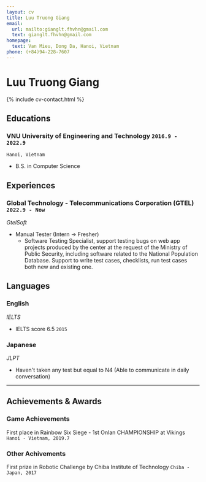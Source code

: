 ```yaml
---
layout: cv
title: Luu Truong Giang
email:
  url: mailto:gianglt.fhvhn@gmail.com
  text: gianglt.fhvhn@gmail.com
homepage:
  text: Van Mieu, Dong Da, Hanoi, Vietnam
phone: (+84)94-228-7607
---
```


# **Luu** Truong Giang

<!--
include contact information from the front matter
Supported arguments:
    - homepage: url, text
    - phone
    - email
-->

{% include cv-contact.html %}

## Educations

### **VNU University of Engineering and Technology** `2016.9 - 2022.9`

```
Hanoi, Vietnam
```

- B.S. in Computer Science

## Experiences

### **Global Technology - Telecommunications Corporation (GTEL)** `2022.9 - Now`
_GtelSoft_<br>
  - Manual Tester (Intern -> Fresher)
    + Software Testing Specialist, support testing bugs on web app projects produced by the center at the request of the Ministry of Public Security, including software related to the National Population Database. Support to write test cases, checklists, run test cases both new and existing one.

## Languages

### **English**
_IELTS_<br>
  - IELTS score 6.5 `2015` <br>

### **Japanese**
_JLPT_<br>
  - Haven't taken any test but equal to N4 (Able to communicate in daily conversation) <br>

---

## Achievements & Awards

### **Game Achievements**
First place in Rainbow Six Siege - 1st Onlan CHAMPIONSHIP at Vikings `Hanoi - Vietnam, 2019.7` <br>

### **Other Achivements**
First prize in Robotic Challenge by Chiba Institute of Technology  `Chiba - Japan, 2017` <br>

<!-- ### Footer

Last updated: August 2023 -->
